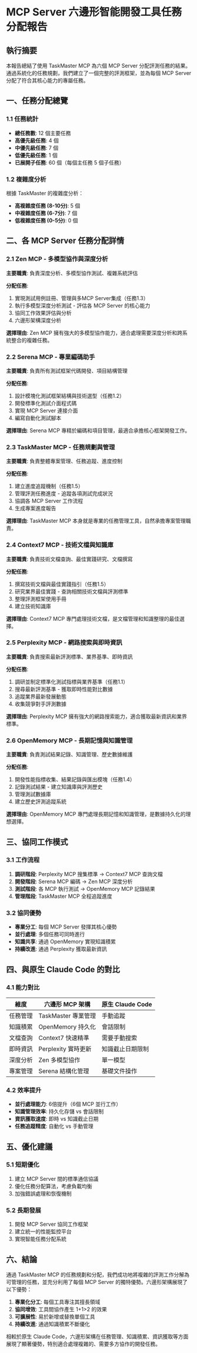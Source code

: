 # MCP Server 六邊形智能開發工具任務分配報告

## 執行摘要

本報告總結了使用 TaskMaster MCP 為六個 MCP Server 分配評測任務的結果。通過系統化的任務規劃，我們建立了一個完整的評測框架，並為每個 MCP Server 分配了符合其核心能力的專屬任務。

## 一、任務分配總覽

### 1.1 任務統計
- **總任務數**: 12 個主要任務
- **高優先級任務**: 4 個
- **中優先級任務**: 7 個
- **低優先級任務**: 1 個
- **已展開子任務**: 60 個（每個主任務 5 個子任務）

### 1.2 複雜度分析
根據 TaskMaster 的複雜度分析：
- **高複雜度任務 (8-10分)**: 5 個
- **中複雜度任務 (6-7分)**: 7 個
- **低複雜度任務 (0-5分)**: 0 個

## 二、各 MCP Server 任務分配詳情

### 2.1 Zen MCP - 多模型協作與深度分析
**主要職責**: 負責深度分析、多模型協作測試、複雜系統評估

**分配任務**:
1. 實現測試用例註冊、管理與多MCP Server集成（任務1.3）
2. 執行多模型深度分析測試 - 評估各 MCP Server 的核心能力
3. 協同工作效果評估與分析
4. 六邊形架構深度分析

**選擇理由**: Zen MCP 擁有強大的多模型協作能力，適合處理需要深度分析和跨系統整合的複雜任務。

### 2.2 Serena MCP - 專業編碼助手
**主要職責**: 負責所有測試框架代碼開發、項目結構管理

**分配任務**:
1. 設計模塊化測試框架結構與技術選型（任務1.2）
2. 開發標準化測試介面程式碼
3. 實現 MCP Server 連接介面
4. 編寫自動化測試腳本

**選擇理由**: Serena MCP 專精於編碼和項目管理，最適合承擔核心框架開發工作。

### 2.3 TaskMaster MCP - 任務規劃與管理
**主要職責**: 負責整體專案管理、任務追蹤、進度控制

**分配任務**:
1. 建立進度追蹤機制（任務1.5）
2. 管理評測任務進度 - 追蹤各項測試完成狀況
3. 協調各 MCP Server 工作流程
4. 生成專案進度報告

**選擇理由**: TaskMaster MCP 本身就是專業的任務管理工具，自然承擔專案管理職責。

### 2.4 Context7 MCP - 技術文檔與知識庫
**主要職責**: 負責技術文檔查詢、最佳實踐研究、文檔撰寫

**分配任務**:
1. 撰寫技術文檔與最佳實踐指引（任務1.5）
2. 研究業界最佳實踐 - 查詢相關技術文檔與評測標準
3. 整理評測框架使用手冊
4. 建立技術知識庫

**選擇理由**: Context7 MCP 專門處理技術文檔，是文檔管理和知識整理的最佳選擇。

### 2.5 Perplexity MCP - 網路搜索與即時資訊
**主要職責**: 負責搜索最新評測標準、業界基準、即時資訊

**分配任務**:
1. 調研並制定標準化測試指標與業界基準（任務1.1）
2. 搜尋最新評測基準 - 獲取即時性能對比數據
3. 追蹤業界最新發展動態
4. 收集競爭對手評測數據

**選擇理由**: Perplexity MCP 擁有強大的網路搜索能力，適合獲取最新資訊和業界標準。

### 2.6 OpenMemory MCP - 長期記憶與知識管理
**主要職責**: 負責測試結果記錄、知識管理、歷史數據維護

**分配任務**:
1. 開發性能指標收集、結果記錄與匯出模塊（任務1.4）
2. 記錄測試結果 - 建立知識庫與評測歷史
3. 管理測試數據庫
4. 建立歷史評測追蹤系統

**選擇理由**: OpenMemory MCP 專門處理長期記憶和知識管理，是數據持久化的理想選擇。

## 三、協同工作模式

### 3.1 工作流程
1. **調研階段**: Perplexity MCP 搜集標準 → Context7 MCP 查詢文檔
2. **開發階段**: Serena MCP 編碼 → Zen MCP 深度分析
3. **測試階段**: 各 MCP 執行測試 → OpenMemory MCP 記錄結果
4. **管理階段**: TaskMaster MCP 全程追蹤進度

### 3.2 協同優勢
- **專業分工**: 每個 MCP Server 發揮其核心優勢
- **並行處理**: 多個任務可同時進行
- **知識共享**: 通過 OpenMemory 實現知識積累
- **持續改進**: 通過 Perplexity 獲取最新資訊

## 四、與原生 Claude Code 的對比

### 4.1 能力對比

| 維度 | 六邊形 MCP 架構 | 原生 Claude Code |
|------|----------------|-----------------|
| 任務管理 | TaskMaster 專業管理 | 手動追蹤 |
| 知識積累 | OpenMemory 持久化 | 會話限制 |
| 文檔查詢 | Context7 快速精準 | 需要手動搜索 |
| 即時資訊 | Perplexity 實時更新 | 知識截止日期限制 |
| 深度分析 | Zen 多模型協作 | 單一模型 |
| 專案管理 | Serena 結構化管理 | 基礎文件操作 |

### 4.2 效率提升
- **並行處理能力**: 6倍提升（6個 MCP 並行工作）
- **知識管理效率**: 持久化存儲 vs 會話限制
- **資訊獲取速度**: 即時 vs 知識截止日期
- **任務追蹤精度**: 自動化 vs 手動管理

## 五、優化建議

### 5.1 短期優化
1. 建立 MCP Server 間的標準通信協議
2. 優化任務分配算法，考慮負載均衡
3. 加強錯誤處理和恢復機制

### 5.2 長期發展
1. 開發 MCP Server 協同工作框架
2. 建立統一的性能監控平台
3. 實現智能任務分配系統

## 六、結論

通過 TaskMaster MCP 的任務規劃和分配，我們成功地將複雜的評測工作分解為可管理的任務，並充分利用了每個 MCP Server 的獨特優勢。六邊形架構展現了以下優勢：

1. **專業化分工**: 每個工具專注其擅長領域
2. **協同增效**: 工具間協作產生 1+1>2 的效果
3. **可擴展性**: 易於新增或替換單個工具
4. **持續改進**: 通過知識積累不斷優化

相較於原生 Claude Code，六邊形架構在任務管理、知識積累、資訊獲取等方面展現了顯著優勢，特別適合處理複雜的、需要多方協作的開發任務。